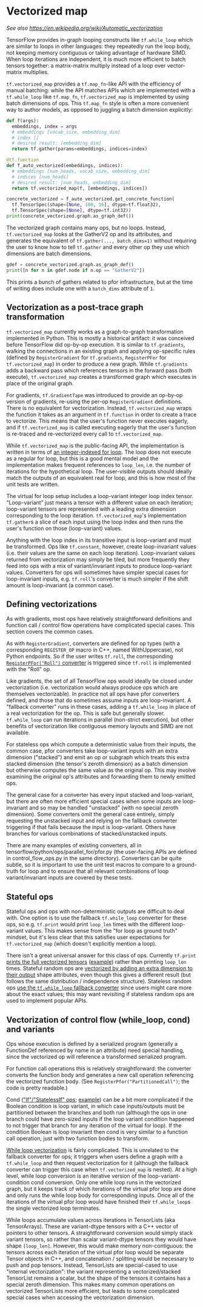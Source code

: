 # Vectorized map

*See also https://en.wikipedia.org/wiki/Automatic_vectorization*

TensorFlow provides in-graph looping constructs like `tf.while_loop` which are
similar to loops in other languages: they repeatedly run the loop body, not
keeping memory contiguous or taking advantage of hardware SIMD. When loop
iterations are independent, it is much more efficient to batch tensors together:
a matrix-matrix multiply instead of a loop over vector-matrix multiplies.

`tf.vectorized_map` provides a `tf.map_fn`-like API with the efficiency of
manual batching: while the API matches APIs which are implemented with a
`tf.while_loop` like `tf.map_fn`, `tf.vectorized_map` is implemented by using
batch dimensions of ops. This `tf.map_fn` style is often a more convenient way
to author models, as opposed to juggling a batch dimension explicitly:

```python
def f(args):
  embeddings, index = args
  # embeddings [vocab_size, embedding_dim]
  # index []
  # desired result: [embedding_dim]
  return tf.gather(params=embeddings, indices=index)

@tf.function
def f_auto_vectorized(embeddings, indices):
  # embeddings [num_heads, vocab_size, embedding_dim]
  # indices [num_heads]
  # desired result: [num_heads, embedding_dim]
  return tf.vectorized_map(f, [embeddings, indices])

concrete_vectorized = f_auto_vectorized.get_concrete_function(
  tf.TensorSpec(shape=[None, 100, 16], dtype=tf.float32),
  tf.TensorSpec(shape=[None], dtype=tf.int32))
print(concrete_vectorized.graph.as_graph_def())
```

The vectorized graph contains many ops, but no loops. Instead,
`tf.vectorized_map` looks at the GatherV2 op and its attributes, and generates
the equivalent of `tf.gather(..., batch_dims=1)` without requiring the user to
know how to tell `tf.gather` and every other op they use which dimensions are
batch dimensions.

```python
gdef = concrete_vectorized.graph.as_graph_def()
print([n for n in gdef.node if n.op == "GatherV2"])
```

This prints a bunch of gathers related to pfor infrastructure, but at the time
of writing does include one with a `batch_dims` attribute of `1`.

## Vectorization as a post-trace graph transformation

`tf.vectorized_map` currently works as a graph-to-graph transformation
implemented in Python. This is mostly a historical artifact: it was conceived
before TensorFlow did op-by-op execution. It is similar to `tf.gradients`,
walking the connections in an existing graph and applying op-specific rules
(defined by `RegisterGradient` for `tf.gradients`, `RegisterPFor` for
`tf.vectorized_map`) in order to produce a new graph. While `tf.gradients` adds
a backward pass which references tensors in the forward pass (both execute),
`tf.vectorized_map` creates a transformed graph which executes in place of the
original graph.

For gradients, `tf.GradientTape` was introduced to provide an op-by-op version
of gradients, re-using the per-op `RegisterGradient` definitions. There is no
equivalent for vectorization. Instead, `tf.vectorized_map` wraps the function it
takes as an argument in `tf.function` in order to create a trace to
vectorize. This means that the user's function never executes eagerly, and if
`tf.vectorized_map` is called executing eagerly that the user's function is
re-traced and re-vectorized every call to `tf.vectorized_map`.

While `tf.vectorized_map` is the public-facing API, the implementation is
written in terms of [an integer-indexed for
loop](https://github.com/tensorflow/tensorflow/blob/8b000ce0d5395d399e08791ae9589b41358f651d/tensorflow/python/ops/parallel_for/control_flow_ops.py#L134). The
loop does not execute as a regular for loop, but this is a good mental model and
the implementation makes frequent references to `loop_len`, i.e. the number of
iterations for the hypothetical loop. The user-visible outputs should ideally
match the outputs of an equivalent real for loop, and this is how most of the
unit tests are written.

The virtual for loop setup includes a loop-variant integer loop index
tensor. "Loop-variant" just means a tensor with a different value on each
iteration; loop-variant tensors are represented with a leading extra dimension
corresponding to the loop iteration. `tf.vectorized_map`'s implementation
`tf.gather`s a slice of each input using the loop index and then runs the user's
function on those (loop-variant) values.

Anything with the loop index in its transitive input is loop-variant and must be
transformed. Ops like `tf.constant`, however, create loop-invariant values
(i.e. their values are the same on each loop iteration). Loop-invariant values
returned from vectorization may simply be tiled, but more frequently they feed
into ops with a mix of variant/invariant inputs to produce loop-variant
values. Converters for ops will sometimes have simpler special cases for
loop-invariant inputs, e.g. `tf.roll`'s converter is much simpler if the shift
amount is loop-invariant (a common case).

## Defining vectorizations

As with gradients, most ops have relatively straightforward definitions and
function call / control flow operations have complicated special cases. This
section covers the common cases.

As with `RegisterGradient`, converters are defined for op types (with a
corresponding `REGISTER_OP` macro in C++, named WithUppercase), not Python
endpoints. So if the user writes `tf.roll`, the corresponding
[`RegisterPFor("Roll")`
converter](https://github.com/tensorflow/tensorflow/blob/349172cf0ac29ba1346d244a40dc4761b4600f2e/tensorflow/python/ops/parallel_for/pfor.py#L2653)
is triggered since `tf.roll` is implemented with the "Roll" op.

Like gradients, the set of all TensorFlow ops would ideally be closed under
vectorization (i.e. vectorization would always produce ops which are themselves
vectorizable). In practice not all ops have pfor converters defined, and those
that do sometimes assume inputs are loop-invariant. A "fallback converter" runs
in these cases, adding a `tf.while_loop` in place of a real vectorization for
the op. This is safe but generally slower. `tf.while_loop` can run iterations in
parallel (non-strict execution), but other benefits of vectorization like
contiguous memory layouts and SIMD are not available.

For stateless ops which compute a deterministic value from their inputs, the
common case, pfor converters take loop-variant inputs with an extra dimension
("stacked") and emit an op or subgraph which treats this extra stacked dimension
(the tensor's zeroth dimension) as a batch dimension but otherwise computes the
same value as the original op. This may involve examining the original op's
attributes and forwarding them to newly emitted ops.

The general case for a converter has every input stacked and loop-variant, but
there are often more efficient special cases when some inputs are loop-invariant
and so may be handled "unstacked" (with no special zeroth dimension). Some
converters omit the general case entirely, simply requesting the unstacked input
and relying on the fallback converter triggering if that fails because the input
is loop-variant. Others have branches for various combinations of
stacked/unstacked inputs.

There are many examples of existing converters, all in
tensorflow/python/ops/parallel_for/pfor.py (the user-facing APIs are defined in
control_flow_ops.py in the same directory). Converters can be quite subtle, so
it is important to use the unit test macros to compare to a ground-truth for
loop and to ensure that all relevant combinations of loop variant/invariant
inputs are covered by these tests.

## Stateful ops

Stateful ops and ops with non-deterministic outputs are difficult to deal
with. One option is to use the fallback `tf.while_loop` converter for these ops,
so e.g. `tf.print` would print `loop_len` times with the different loop-variant
values. This makes sense from the "for loop as ground truth" mindset, but it's
less clear that this satisfies user expectations for `tf.vectorized_map` (which
doesn't explicitly mention a loop).

There isn't a great universal answer for this class of ops. Currently `tf.print`
[prints the full vectorized
tensors](https://github.com/tensorflow/tensorflow/blob/349172cf0ac29ba1346d244a40dc4761b4600f2e/tensorflow/python/ops/parallel_for/pfor.py#L3505-L3522) ([example](https://github.com/tensorflow/tensorflow/blob/8b202f08d52e8206af2bdb2112a62fafbc546ec7/tensorflow/python/ops/parallel_for/control_flow_ops_test.py#L956-L970))
rather than printing `loop_len` times. Stateful random ops are [vectorized by
adding an extra dimension to their output](https://github.com/tensorflow/tensorflow/blob/349172cf0ac29ba1346d244a40dc4761b4600f2e/tensorflow/python/ops/parallel_for/pfor.py#L3276-L3294) shape attributes, even though this
gives a different result (but follows the same distribution / independence
structure). Stateless random ops [use the `tf.while_loop` fallback converter](https://github.com/tensorflow/tensorflow/blob/349172cf0ac29ba1346d244a40dc4761b4600f2e/tensorflow/python/ops/parallel_for/pfor.py#L3360-L3377)
since users might care more about the exact values; this may want revisiting if
stateless random ops are used to implement popular APIs.

## Vectorization of control flow (while_loop, cond) and variants

Ops whose execution is defined by a serialized program (generally a FunctionDef
referenced by name in an attribute) need special handling, since the vectorized
op will reference a transformed serialized program.

For function call operations this is relatively straightforward: the converter
converts the function body and generates a new call operation referencing the
vectorized function body. (See `RegisterPfor("PartitionedCall")`; the code is
pretty readable.)

Cond (["If"/"StatelessIf" ops](https://github.com/tensorflow/tensorflow/blob/349172cf0ac29ba1346d244a40dc4761b4600f2e/tensorflow/python/ops/parallel_for/pfor.py#L4499); [example](https://github.com/tensorflow/tensorflow/blob/8b202f08d52e8206af2bdb2112a62fafbc546ec7/tensorflow/python/ops/parallel_for/control_flow_ops_test.py#L2041-L2053)) can be a bit more complicated if the Boolean
condition is loop variant, in which case inputs/outputs must be partitioned
between the branches and both run (although the ops in one branch could have
zero-sized inputs if the loop variant condition happened to not trigger that
branch for any iteration of the virtual for loop). If the condition Boolean is
loop invariant then cond is very similar to a function call operation, just with
two function bodies to transform.

[While loop vectorization](https://github.com/tensorflow/tensorflow/blob/349172cf0ac29ba1346d244a40dc4761b4600f2e/tensorflow/python/ops/parallel_for/pfor.py#L5001) is fairly complicated. This is unrelated to the
fallback converter for ops; it triggers when users define a graph with a
`tf.while_loop` and then request vectorization for it (although the fallback
converter can trigger this case when `tf.vectorized_map` is nested). At a high
level, while loop conversion is an iterative version of the
loop-variant-condition cond conversion. Only one while loop runs in the
vectorized graph, but it keeps track of which iterations of the virtual pfor
loop are done and only runs the while loop body for corresponding inputs. Once
all of the iterations of the virtual pfor loop would have finished their
`tf.while_loop`s the single vectorized loop terminates.

While loops accumulate values across iterations in TensorLists (aka
TensorArrays). These are variant-dtype tensors with a C++ vector of pointers to
other tensors. A straightforward conversion would simply stack variant tensors,
so rather than scalar variant-dtype tensors they would have shape
`[loop_len]`. However, this would make memory non-contiguous: the tensors across
each iteration of the virtual pfor loop would be separate Tensor objects in C++,
and concatenation / splitting would be necessary to push and pop
tensors. Instead, TensorLists are special-cased to use "internal vectorization":
the variant representing a vectorized/stacked TensorList remains a scalar, but
the shape of the tensors it contains has a special zeroth dimension. This makes
many common operations on vectorized TensorLists more efficient, but leads to
some complicated special cases when accessing the vectorization dimension.
